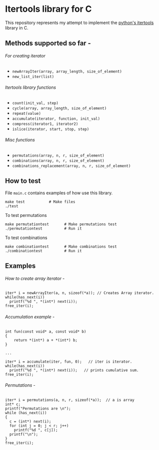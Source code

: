 # Itertools library for C #
This repository represents my attempt to implement the [python's itertools](https://docs.python.org/3/library/itertools.html) library in C. 

## Methods supported so far - ##
###### For creating iterator ######
* `newArrayIter(array, array_length, size_of_element)`
* `new_list_iter(list)`

###### Itertools library functions ######
* `count(init_val, step)`
* `cycle(array, array_length, size_of_element)`
* `repeat(value)`
* `accumulate(iterator, function, init_val)`
* `compress(iterator1, iterator2)`
* `islice(iterator, start, stop, step)`

###### Misc functions ######
* `permutations(array, n, r, size_of_element)`
* `combinations(array, n, r, size_of_element)`
* `combinations_replacement(array, n, r, size_of_element)`

## How to test ##
File `main.c` contains examples of how use this library.
```
make test           # Make files
./test
```

To test permutations
```
make permutationtest       # Make permutations test
./permutationtest          # Run it
```
To test combinations
```
make combinationtest       # Make combinations test
./combinationtest          # Run it
```

## Examples ##
###### How to create array iterator -  ######
```
iter* i = newArrayIter(a, n, sizeof(*a)); // Creates Array iterator.
while(has_next(i))
  printf("%d ", *(int*) next(i));
free_iter(i);
```

###### Accumulation example - ######
```
int fun(const void* a, const void* b)
{
	return *(int*) a + *(int*) b;
}

...

iter* i = accumulate(iter, fun, 0);   // iter is iterator.
while(has_next(i))
  printf("%d ", *(int*) next(i));   // prints cumulative sum.
free_iter(i);
```

###### Permutations - ######
```
iter* i = permutations(a, n, r, sizeof(*a));  // a is array
int* c;
printf("Permutations are \n");
while (has_next(i))
{
  c = (int*) next(i);
  for (int j = 0; j < r; j++)
    printf("%d ", c[j]);
  printf("\n");
}
free_iter(i);
```
